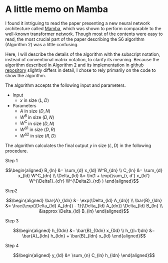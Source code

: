 # A little memo on Mamba

I found it intriguing to read the paper presenting a new neural network architecture called [Mamba](https://arxiv.org/abs/2312.00752), which was shown to perform comparable to the well-known transformer network. Though most of the contents were easy to read, the most crucial part of the paper describing the S6 algorithm (Algorithm 2) was a little confusing. 

Here, I will describe the details of the algorithm with the subscript notation, instead of conventional matrix notation, to clarify its meaning. Because the algorithm described in Algorithm 2 and its implementation in [github repository](https://github.com/state-spaces/mamba) slightly differs in detail, I chose to rely primarily on the code to show the algorithm.

The algorithm accepts the following input and parameters.
- Input
  - $x$ in size $(L, D)$
- Parameters
  - $A$ in size $(D, N)$
  - $W^B$ in size $(D, N)$
  - $W^C$ in size $(D, N)$
  - $W^{\Delta1}$ in size $(D, R)$
  - $W^{\Delta2}$ in size $(R, D)$

The algorithm calculates the final output $y$ in size $(L, D)$ in the following procedure.

Step 1

$$\begin{aligned}
B_{ln} &= \sum_{d} x_{ld} W^B_{dn} \\
C_{ln} &= \sum_{d} x_{ld} W^C_{dn} \\
\Delta_{ld} &= \ln(1 + \exp(\sum_{r, d'} x_{ld'} W^{\Delta1}_{d'r} W^{\Delta2}_{rd}  )
\end{aligned}$$

Step2

$$\begin{aligned}
\bar{A}_{ldn} &= \exp(\Delta_{ld} A_{dn}) \\
\bar{B}_{ldn} &= \frac{\exp(\Delta_{ld} A_{dn}) - 1}{\Delta_{ld} A_{dn}} \Delta_{ld} B_{ln} \\
&\approx \Delta_{ld} B_{ln}
\end{aligned}$$

Step 3

$$\begin{aligned}
h_{0dn} &= \bar{B}_{0dn} x_{0d} \\
h_{(l+1)dn} &= \bar{A}_{ldn} h_{ldn} + \bar{B}_{ldn} x_{ld}
\end{aligned}$$

Step 4

$$\begin{aligned}
y_{ld} &= \sum_{n} C_{ln} h_{ldn}
\end{aligned}$$
